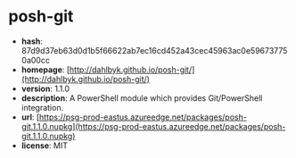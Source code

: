 # posh-git

- **hash**: 87d9d37eb63d0d1b5f66622ab7ec16cd452a43cec45963ac0e596737750a00cc
- **homepage**: [http://dahlbyk.github.io/posh-git/](http://dahlbyk.github.io/posh-git/)
- **version**: 1.1.0
- **description**: A PowerShell module which provides Git/PowerShell integration.
- **url**: [https://psg-prod-eastus.azureedge.net/packages/posh-git.1.1.0.nupkg](https://psg-prod-eastus.azureedge.net/packages/posh-git.1.1.0.nupkg)
- **license**: MIT

